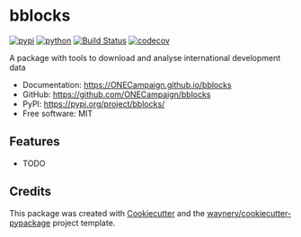# bblocks


[![pypi](https://img.shields.io/pypi/v/bblocks.svg)](https://pypi.org/project/bblocks/)
[![python](https://img.shields.io/pypi/pyversions/bblocks.svg)](https://pypi.org/project/bblocks/)
[![Build Status](https://github.com/ONECampaign/bblocks/actions/workflows/dev.yml/badge.svg)](https://github.com/ONECampaign/bblocks/actions/workflows/dev.yml)
[![codecov](https://codecov.io/gh/ONECampaign/bblocks/branch/main/graphs/badge.svg)](https://codecov.io/github/ONECampaign/bblocks)



A package with tools to download and analyse international development data


* Documentation: <https://ONECampaign.github.io/bblocks>
* GitHub: <https://github.com/ONECampaign/bblocks>
* PyPI: <https://pypi.org/project/bblocks/>
* Free software: MIT


## Features

* TODO

## Credits

This package was created with [Cookiecutter](https://github.com/audreyr/cookiecutter) and the [waynerv/cookiecutter-pypackage](https://github.com/waynerv/cookiecutter-pypackage) project template.
